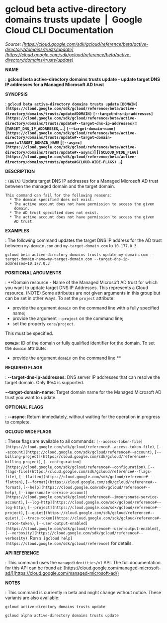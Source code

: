 # gcloud beta active-directory domains trusts update  |  Google Cloud CLI Documentation

*Source: [https://cloud.google.com/sdk/gcloud/reference/beta/active-directory/domains/trusts/update](https://cloud.google.com/sdk/gcloud/reference/beta/active-directory/domains/trusts/update)*

**NAME**

: **gcloud beta active-directory domains trusts update - update target DNS IP addresses for a Managed Microsoft AD trust**

**SYNOPSIS**

: **`gcloud beta active-directory domains trusts update` `[DOMAIN](https://cloud.google.com/sdk/gcloud/reference/beta/active-directory/domains/trusts/update#DOMAIN)` `[--target-dns-ip-addresses](https://cloud.google.com/sdk/gcloud/reference/beta/active-directory/domains/trusts/update#--target-dns-ip-addresses)`=[`TARGET_DNS_IP_ADDRESSES`,…] `[--target-domain-name](https://cloud.google.com/sdk/gcloud/reference/beta/active-directory/domains/trusts/update#--target-domain-name)`=`TARGET_DOMAIN_NAME` [`[--async](https://cloud.google.com/sdk/gcloud/reference/beta/active-directory/domains/trusts/update#--async)`] [`[GCLOUD_WIDE_FLAG](https://cloud.google.com/sdk/gcloud/reference/beta/active-directory/domains/trusts/update#GCLOUD-WIDE-FLAGS) …`]**

**DESCRIPTION**

: `(BETA)` Update target DNS IP addresses for a Managed Microsoft AD
trust between the managed domain and the target domain.

```
This command can fail for the following reasons:
  * The domain specified does not exist.
  * The active account does not have permission to access the given
    domain.
  * The AD trust specified does not exist.
  * The active account does not have permission to access the given
    AD trust.
```

**EXAMPLES**

: The following command updates the target DNS IP address for the AD trust between
`my-domain.com` and `my-target-domain.com` to
`10.177.0.3`.

```
gcloud beta active-directory domains trusts update my-domain.com --target-domain-name=my-target-domain.com --target-dns-ip-addresses=10.177.0.3
```

**POSITIONAL ARGUMENTS**

: **Domain resource - Name of the Managed Microsoft AD trust for which you want to
update target DNS IP Addresses. This represents a Cloud resource. (NOTE) Some
attributes are not given arguments in this group but can be set in other ways.
To set the `project` attribute:

- provide the argument `domain` on the command line with a fully
specified name;
- provide the argument `--project` on the command line;
- set the property `core/project`.

This must be specified.

**`DOMAIN`**:
ID of the domain or fully qualified identifier for the domain.
To set the `domain` attribute:

- provide the argument `domain` on the command line.**

**REQUIRED FLAGS**

: **--target-dns-ip-addresses**:
DNS server IP addresses that can resolve the target domain.
Only IPv4 is supported.

**--target-domain-name**:
Target domain name for the Managed Microsoft AD trust you want to update.

**OPTIONAL FLAGS**

: **--async**:
Return immediately, without waiting for the operation in progress to complete.

**GCLOUD WIDE FLAGS**

: These flags are available to all commands: `[--access-token-file](https://cloud.google.com/sdk/gcloud/reference#--access-token-file)`,
`[--account](https://cloud.google.com/sdk/gcloud/reference#--account)`, `[--billing-project](https://cloud.google.com/sdk/gcloud/reference#--billing-project)`,
`[--configuration](https://cloud.google.com/sdk/gcloud/reference#--configuration)`,
`[--flags-file](https://cloud.google.com/sdk/gcloud/reference#--flags-file)`,
`[--flatten](https://cloud.google.com/sdk/gcloud/reference#--flatten)`, `[--format](https://cloud.google.com/sdk/gcloud/reference#--format)`, `[--help](https://cloud.google.com/sdk/gcloud/reference#--help)`, `[--impersonate-service-account](https://cloud.google.com/sdk/gcloud/reference#--impersonate-service-account)`,
`[--log-http](https://cloud.google.com/sdk/gcloud/reference#--log-http)`,
`[--project](https://cloud.google.com/sdk/gcloud/reference#--project)`, `[--quiet](https://cloud.google.com/sdk/gcloud/reference#--quiet)`, `[--trace-token](https://cloud.google.com/sdk/gcloud/reference#--trace-token)`, `[--user-output-enabled](https://cloud.google.com/sdk/gcloud/reference#--user-output-enabled)`,
`[--verbosity](https://cloud.google.com/sdk/gcloud/reference#--verbosity)`.
Run `$ [gcloud help](https://cloud.google.com/sdk/gcloud/reference)` for details.

**API REFERENCE**

: This command uses the `managedidentities/v1` API. The full
documentation for this API can be found at: [https://cloud.google.com/managed-microsoft-ad/](https://cloud.google.com/managed-microsoft-ad/)

**NOTES**

: This command is currently in beta and might change without notice. These
variants are also available:

```
gcloud active-directory domains trusts update
```

```
gcloud alpha active-directory domains trusts update
```
